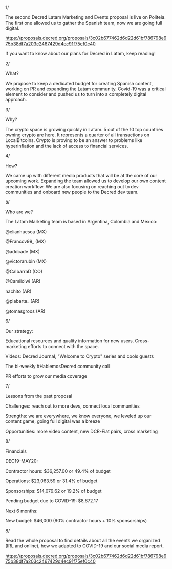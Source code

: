 

1/

The second Decred Latam Marketing and Events proposal is live on Politeia. The first one allowed us to gather the Spanish team, now we are going full digital.

https://proposals.decred.org/proposals/3c02b677462d6d22d61bf786798e975b38df7a203c2467429d4ec91f75ef0c40

If you want to know about our plans for Decred in Latam, keep reading!



2/

What?

We propose to keep a dedicated budget for creating Spanish content, working on PR and expanding the Latam community. Covid-19 was a critical element to consider and pushed us to turn into a completely digital approach.



3/

Why?

The crypto space is growing quickly in Latam. 5 out of the 10 top countries owning crypto are here. It represents a quarter of all transactions on LocalBitcoins. Crypto is proving to be an answer to problems like hyperinflation and the lack of access to financial services.



4/

How?

We came up with different media products that will be at the core of our upcoming work. Expanding the team allowed us to develop our own content creation workflow. We are also focusing on reaching out to dev communities and onboard new people to the Decred dev team.



5/

Who are we?

The Latam Marketing team is based in Argentina, Colombia and Mexico:

@elianhuesca (MX)

@Francov99_ (MX)

@addcade (MX)

@victorarubin (MX)

@CaIbarraD (CO)

@Camilolwi (AR)

nachito (AR)

@plabarta_ (AR)

@tomasgroos (AR)



6/

Our strategy:

Educational resources and quality information for new users. Cross-marketing efforts to connect with the space.

Videos: Decred Journal, "Welcome to Crypto" series and cools guests

The bi-weekly #HablemosDecred community call

PR efforts to grow our media coverage



7/

Lessons from the past proposal

Challenges: reach out to more devs, connect local communities

Strengths: we are everywhere, we know everyone, we leveled up our content game, going full digital was a breeze

Opportunities: more video content, new DCR-Fiat pairs, cross marketing



8/

Financials

DEC19-MAY20:

Contractor hours: $36,257.00 or 49.4% of budget

Operations: $23,063.59 or 31.4% of budget

Sponsorships: $14,079.62 or 19.2% of budget

Pending budget due to COVID-19: $8,672.17



Next 6 months:

New budget: $46,000 (90% contractor hours + 10% sponsorships)

8/

Read the whole proposal to find details about all the events we organized (IRL and online), how we adapted to COVID-19 and our social media report.

https://proposals.decred.org/proposals/3c02b677462d6d22d61bf786798e975b38df7a203c2467429d4ec91f75ef0c40

